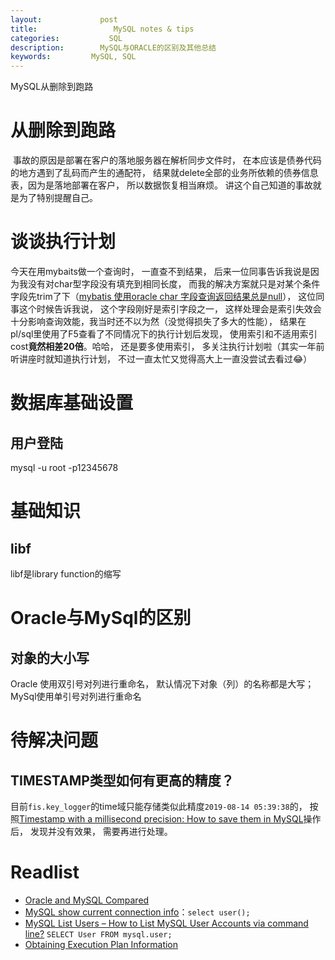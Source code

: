```yaml
---
layout:     		post
title:      		   MySQL notes & tips 
categories: 	      SQL
description:   		MySQL与ORACLE的区别及其他总结
keywords: 		  MySQL, SQL
---
```


MySQL从删除到跑路

# 从删除到跑路

​		事故的原因是部署在客户的落地服务器在解析同步文件时， 在本应该是债券代码的地方遇到了乱码而产生的通配符， 结果就delete全部的业务所依赖的债券信息表，因为是落地部署在客户， 所以数据恢复相当麻烦。 讲这个自己知道的事故就是为了特别提醒自己。

# 谈谈执行计划

今天在用mybaits做一个查询时， 一直查不到结果， 后来一位同事告诉我说是因为我没有对char型字段没有填充到相同长度， 而我的解决方案就只是对某个条件字段先trim了下（[mybatis 使用oracle char 字段查询返回结果总是null](http://www.voidcn.com/article/p-blqnkdow-qg.html)）， 这位同事这个时候告诉我说， 这个字段刚好是索引字段之一， 这样处理会是索引失效会十分影响查询效能，我当时还不以为然（没觉得损失了多大的性能）， 结果在pl/sql里使用了F5查看了不同情况下的执行计划后发现， 使用索引和不适用索引cost**竟然相差20倍**。哈哈， 还是要多使用索引， 多关注执行计划啦（其实一年前听讲座时就知道执行计划， 不过一直太忙又觉得高大上一直没尝试去看过😂）

# 数据库基础设置

## 用户登陆

 mysql -u root -p12345678



# 基础知识

## libf

libf是library function的缩写

# Oracle与MySql的区别

## 对象的大小写

Oracle 使用双引号对列进行重命名， 默认情况下对象（列）的名称都是大写； MySql使用单引号对列进行重命名

# 待解决问题

## TIMESTAMP类型如何有更高的精度？

目前`fis.key_logger`的time域只能存储类似此精度`2019-08-14 05:39:38`的， 按照[Timestamp with a millisecond precision: How to save them in MySQL](https://stackoverflow.com/questions/26299149/timestamp-with-a-millisecond-precision-how-to-save-them-in-mysql)操作后， 发现并没有效果， 需要再进行处理。

# Readlist

- [Oracle and MySQL Compared](https://docs.oracle.com/cd/E39885_01/doc.40/e18461/oracle_mysql_compared.htm#RPTMS114)
- [MySQL show current connection info](https://stackoverflow.com/questions/3613704/mysql-show-current-connection-info)：`select user();`
- [MySQL List Users – How to List MySQL User Accounts via command line?](https://www.fastwebhost.in/blog/mysql-list-users-how-to-list-mysql-user-accounts-via-command-line/) `SELECT User FROM mysql.user;`
- [Obtaining Execution Plan Information](https://dev.mysql.com/doc/refman/5.5/en/explain.html)

